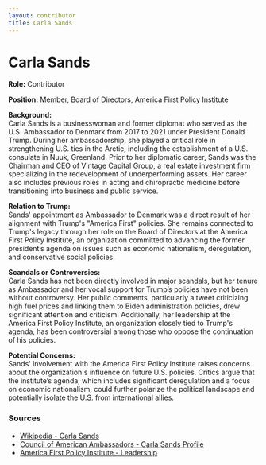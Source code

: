 ```yaml
---
layout: contributor
title: Carla Sands
---
```


# Carla Sands

**Role:** Contributor

**Position:** Member, Board of Directors, America First Policy Institute

**Background:**  
Carla Sands is a businesswoman and former diplomat who served as the U.S. Ambassador to Denmark from 2017 to 2021 under President Donald Trump. During her ambassadorship, she played a critical role in strengthening U.S. ties in the Arctic, including the establishment of a U.S. consulate in Nuuk, Greenland. Prior to her diplomatic career, Sands was the Chairman and CEO of Vintage Capital Group, a real estate investment firm specializing in the redevelopment of underperforming assets. Her career also includes previous roles in acting and chiropractic medicine before transitioning into business and public service.

**Relation to Trump:**  
Sands' appointment as Ambassador to Denmark was a direct result of her alignment with Trump's "America First" policies. She remains connected to Trump's legacy through her role on the Board of Directors at the America First Policy Institute, an organization committed to advancing the former president’s agenda on issues such as economic nationalism, deregulation, and conservative social policies.

**Scandals or Controversies:**  
Carla Sands has not been directly involved in major scandals, but her tenure as Ambassador and her vocal support for Trump’s policies have not been without controversy. Her public comments, particularly a tweet criticizing high fuel prices and linking them to Biden administration policies, drew significant attention and criticism. Additionally, her leadership at the America First Policy Institute, an organization closely tied to Trump's agenda, has been controversial among those who oppose the continuation of his policies.

**Potential Concerns:**  
Sands' involvement with the America First Policy Institute raises concerns about the organization's influence on future U.S. policies. Critics argue that the institute’s agenda, which includes significant deregulation and a focus on economic nationalism, could further polarize the political landscape and potentially isolate the U.S. from international allies.

### Sources
- [Wikipedia - Carla Sands](https://en.wikipedia.org/wiki/Carla_Sands)
- [Council of American Ambassadors - Carla Sands Profile](https://www.americanambassadors.org/members/carla-sands)
- [America First Policy Institute - Leadership](https://americafirstpolicy.com/team/ambassador-carla-sands)
